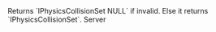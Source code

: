 <function name="__tostring" parent="IPhysicsCollisionSet" type="classfunc">
	<description>
		Returns `IPhysicsCollisionSet NULL` if invalid.
		Else it returns `IPhysicsCollisionSet`.
	</description>
	<realm>Server</realm>
	<args>
	</args>
	<rets>
	</rets>
</function>